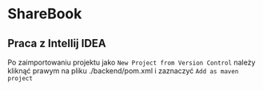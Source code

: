 # ShareBook 

## Praca z Intellij IDEA

Po zaimportowaniu projektu jako `New Project from Version Control` należy kliknąć prawym na pliku ./backend/pom.xml i zaznaczyć `Add as maven project` 

